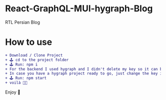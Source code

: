 # React-GraphQL-MUI-hygraph-Blog

RTL Persian Blog

# How to use
```diff
+ Download / Clone Project
+ 🕹 cd to the project folder
+ 🕹 Run: npm i
+ For the backend I used hygraph and I didn't delete my key so it can be used to see a sample
+ In case you have a hygraph project ready to go, just change the key in .env 
+ 🕹 Run: npm start
+ voilà 🤌🏼
```

Enjoy 🚀

